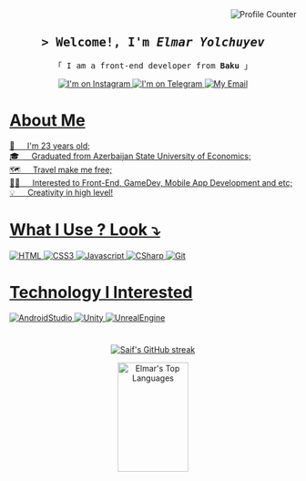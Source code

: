 <a href="https://komarev.com/ghpvc/?username=ElmarYolchuyev23">
<img align="right" src="https://komarev.com/ghpvc/?username=ElmarYolchuyev23&style=for-the-badge" alt="Profile Counter"/>
</a>

<br />

<h2 align="center">
  <samp>&gt; Welcome!, I'm <i>Elmar Yolchuyev</i></samp>
</h2>

<p align="center">
<samp>「 I am a front-end developer from <b>Baku</b> 」</samp>
</p>

<p align="center">
  <a target="_blank" href="https://www.instagram.com/elmar_yolchuyev/">
    <img src="https://img.shields.io/badge/Instagram-fe4164?style=for-the-badge&logo=instagram&logoColor=white" alt="I'm on Instagram"
  </a>
    <a target="_blank" href="https://t.me/elmaryolchuyev">
      <img src="https://img.shields.io/badge/-TELEGRAM-%2335A8DE?style=for-the-badge&logo=telegram" alt="I'm on Telegram"/>
    </a>
    <a href="mailto: elmar.yolchuyev23@gmail.com">
      <img src="https://img.shields.io/badge/-EMAIL-white?style=for-the-badge&logo=gmail" alt="My Email"
      </A>
</p>

# About Me
<p>
👦 &emsp; I'm 23 years old;<br/>
🎓 &emsp; Graduated from Azerbaijan State University of Economics;<br/>
🗺️ &emsp; Travel make me free;<br/>
🧑‍💻 &emsp; Interested to Front-End, GameDev, Mobile App Development and etc;<br/>
💡 &emsp; Creativity in high level!
</p>

# What I Use ? Look ⤵️
![HTML](https://img.shields.io/badge/HTML5-E34F26?style=for-the-badge&logo=html5&logoColor=white)
![CSS3](https://img.shields.io/badge/CSS3-1572B6?style=for-the-badge&logo=css3&logoColor=white)
![Javascript](https://img.shields.io/badge/Javascript-F0DB4F?style=for-the-badge&labelColor=black&logo=javascript&logoColor=F0DB4F)
![CSharp](https://img.shields.io/badge/-Csharp-%23792E82?style=for-the-badge&logo=csharp)
![Git](https://img.shields.io/badge/Git-F05032?style=for-the-badge&logo=git&logoColor=white)

# Technology I Interested
![AndroidStudio](https://img.shields.io/badge/-Android%20Studio-black?style=for-the-badge&logo=androidstudio)
![Unity](https://img.shields.io/badge/-Unity-black?style=for-the-badge&logo=unity)
![UnrealEngine](https://img.shields.io/badge/-Unreal%20Engine-black?style=for-the-badge&logo=unrealengine)
#
 
<p align="center">
  <a href="https://github.com/ElmarYolchuyev23">
    <img src="https://github-readme-streak-stats.herokuapp.com/?user=ElmarYolchuyev23&theme=tokyonight&border=7F3FBF&background=0D1117" alt="Saif's GitHub streak"/>
  </a>
</p>

<p align="center">
<a href="https://github.com/ElmarYolchuyev23"><img alt="Elmar's Top Languages" src="https://denvercoder1-github-readme-stats.vercel.app/api/top-langs/?username=ElmarYolchuyev23&langs_count=8&layout=compact&theme=tokyonight&border_color=7F3FBF&bg_color=0D1117&title_color=F85D7F&icon_color=F8D866" height="192px" width="49.5%"/></a>
  <br/>
</a>
</p>
   
